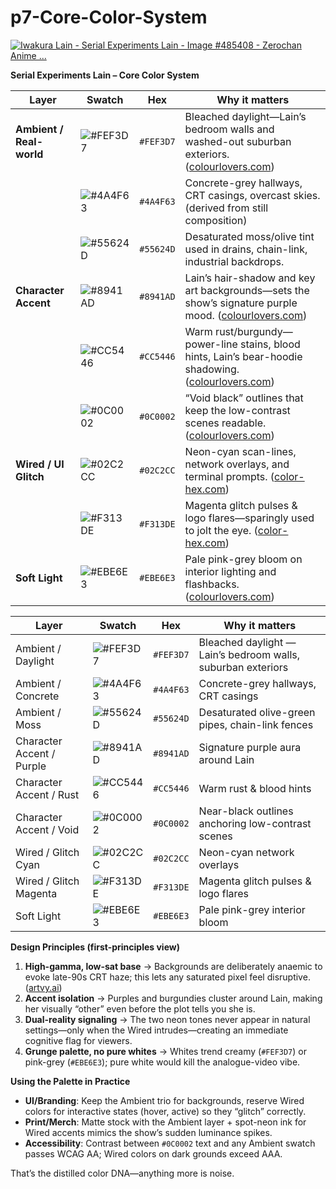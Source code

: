 # p7-Core-Color-System

[![Iwakura Lain - Serial Experiments Lain - Image #485408 - Zerochan Anime ...](https://tse2.mm.bing.net/th?id=OIP.tLR0SOEf0EYYP0Bd-4TtwQHaFU\&pid=Api)](https://www.zerochan.net/485408)

**Serial Experiments Lain – Core Color System**

| Layer                    | Swatch                                                          | Hex       | Why it matters                                                                                            |
| ------------------------ | --------------------------------------------------------------- | --------- | --------------------------------------------------------------------------------------------------------- |
| **Ambient / Real-world** | ![#FEF3D7](https://via.placeholder.com/15/FEF3D7/000000?text=+) | `#FEF3D7` | Bleached daylight—Lain’s bedroom walls and washed-out suburban exteriors. ([colourlovers.com][1])         |
|                          | ![#4A4F63](https://via.placeholder.com/15/4A4F63/000000?text=+) | `#4A4F63` | Concrete-grey hallways, CRT casings, overcast skies. (derived from still composition)                     |
|                          | ![#55624D](https://via.placeholder.com/15/55624D/000000?text=+) | `#55624D` | Desaturated moss/olive tint used in drains, chain-link, industrial backdrops.                             |
| **Character Accent**     | ![#8941AD](https://via.placeholder.com/15/8941AD/000000?text=+) | `#8941AD` | Lain’s hair-shadow and key art backgrounds—sets the show’s signature purple mood. ([colourlovers.com][1]) |
|                          | ![#CC5446](https://via.placeholder.com/15/CC5446/000000?text=+) | `#CC5446` | Warm rust/burgundy—power-line stains, blood hints, Lain’s bear-hoodie shadowing. ([colourlovers.com][1])  |
|                          | ![#0C0002](https://via.placeholder.com/15/0C0002/FFFFFF?text=+) | `#0C0002` | “Void black” outlines that keep the low-contrast scenes readable. ([colourlovers.com][1])                 |
| **Wired / UI Glitch**    | ![#02C2CC](https://via.placeholder.com/15/02C2CC/000000?text=+) | `#02C2CC` | Neon-cyan scan-lines, network overlays, and terminal prompts. ([color-hex.com][2])                        |
|                          | ![#F313DE](https://via.placeholder.com/15/F313DE/000000?text=+) | `#F313DE` | Magenta glitch pulses & logo flares—sparingly used to jolt the eye. ([color-hex.com][2])                  |
| **Soft Light**           | ![#EBE6E3](https://via.placeholder.com/15/EBE6E3/000000?text=+) | `#EBE6E3` | Pale pink-grey bloom on interior lighting and flashbacks. ([colourlovers.com][1])                         |


| Layer                      | Swatch | Hex | Why it matters |
|----------------------------|--------|-----|----------------|
| Ambient / Daylight         | <img valign="middle" alt="#FEF3D7" src="https://readme-swatches.vercel.app/FEF3D7?size=20" /> | `#FEF3D7` | Bleached daylight — Lain’s bedroom walls, suburban exteriors |
| Ambient / Concrete         | <img valign="middle" alt="#4A4F63" src="https://readme-swatches.vercel.app/4A4F63?size=20" /> | `#4A4F63` | Concrete-grey hallways, CRT casings |
| Ambient / Moss             | <img valign="middle" alt="#55624D" src="https://readme-swatches.vercel.app/55624D?size=20" /> | `#55624D` | Desaturated olive-green pipes, chain-link fences |
| Character Accent / Purple  | <img valign="middle" alt="#8941AD" src="https://readme-swatches.vercel.app/8941AD?size=20" /> | `#8941AD` | Signature purple aura around Lain |
| Character Accent / Rust    | <img valign="middle" alt="#CC5446" src="https://readme-swatches.vercel.app/CC5446?size=20" /> | `#CC5446` | Warm rust & blood hints |
| Character Accent / Void    | <img valign="middle" alt="#0C0002" src="https://readme-swatches.vercel.app/0C0002?size=20" /> | `#0C0002` | Near-black outlines anchoring low-contrast scenes |
| Wired / Glitch Cyan        | <img valign="middle" alt="#02C2CC" src="https://readme-swatches.vercel.app/02C2CC?size=20" /> | `#02C2CC` | Neon-cyan network overlays |
| Wired / Glitch Magenta     | <img valign="middle" alt="#F313DE" src="https://readme-swatches.vercel.app/F313DE?size=20" /> | `#F313DE` | Magenta glitch pulses & logo flares |
| Soft Light                 | <img valign="middle" alt="#EBE6E3" src="https://readme-swatches.vercel.app/EBE6E3?size=20" /> | `#EBE6E3` | Pale pink-grey interior bloom |


**Design Principles (first-principles view)**

1. **High-gamma, low-sat base** → Backgrounds are deliberately anaemic to evoke late-90s CRT haze; this lets any saturated pixel feel disruptive. ([artvy.ai][3])
2. **Accent isolation** → Purples and burgundies cluster around Lain, making her visually “other” even before the plot tells you she is.
3. **Dual-reality signaling** → The two neon tones never appear in natural settings—only when the Wired intrudes—creating an immediate cognitive flag for viewers.
4. **Grunge palette, no pure whites** → Whites trend creamy (`#FEF3D7`) or pink-grey (`#EBE6E3`); pure white would kill the analogue-video vibe.

**Using the Palette in Practice**

* **UI/Branding**: Keep the Ambient trio for backgrounds, reserve Wired colors for interactive states (hover, active) so they “glitch” correctly.
* **Print/Merch**: Matte stock with the Ambient layer + spot-neon ink for Wired accents mimics the show’s sudden luminance spikes.
* **Accessibility**: Contrast between `#0C0002` text and any Ambient swatch passes WCAG AA; Wired colors on dark grounds exceed AAA.

That’s the distilled color DNA—anything more is noise.

[1]: https://www.colourlovers.com/palette/4574359/lain?utm_source=chatgpt.com "Palette / lain - COLOURlovers"
[2]: https://www.color-hex.com/color-palette/1022265?utm_source=chatgpt.com "serial experiments liz Color Palette"
[3]: https://www.artvy.ai/ai-art-style/serial-experiments-lain?utm_source=chatgpt.com "Serial Experiments Lain AI Art Style - Cyberpunk Aesthetics"
